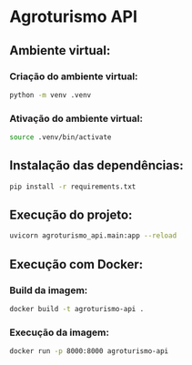 # Agroturismo API

## Ambiente virtual:

### Criação do ambiente virtual:

```bash
python -m venv .venv
```

### Ativação do ambiente virtual:

```bash
source .venv/bin/activate
```

## Instalação das dependências:

```bash
pip install -r requirements.txt
```

## Execução do projeto:

```bash
uvicorn agroturismo_api.main:app --reload
```

## Execução com Docker:

### Build da imagem:

```bash
docker build -t agroturismo-api .
```

### Execução da imagem:

```bash
docker run -p 8000:8000 agroturismo-api
```
